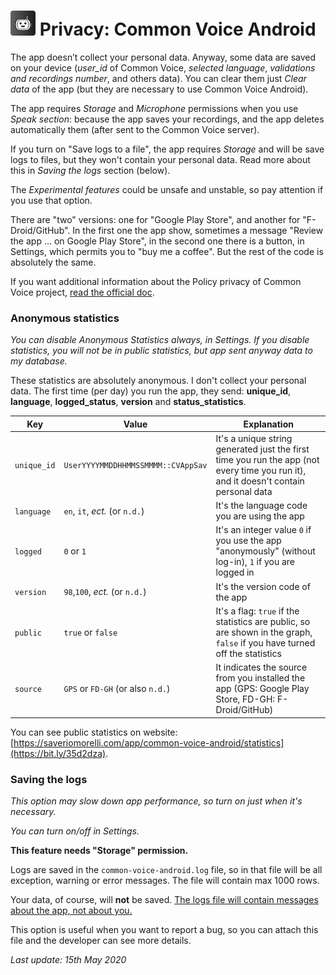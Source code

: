 

#  <img src="images/icon.png" width="40px" alt=""></img> Privacy: Common Voice Android

The app doesn’t collect your personal data. Anyway, some data are saved on your device (*user_id* of Common Voice, *selected language*, *validations and recordings number*, and others data). You can clear them just *Clear data* of the app (but they are necessary to use Common Voice Android).

The app requires *Storage* and *Microphone* permissions when you use *Speak section*: because the app saves your recordings, and the app deletes automatically them (after sent to the Common Voice server).

If you turn on "Save logs to a file", the app requires *Storage* and will be save logs to files, but they won't contain your personal data. Read more about this in *Saving the logs* section (below).

The *Experimental features* could be unsafe and unstable, so pay attention if you use that option.

There are "two" versions: one for "Google Play Store", and another for "F-Droid/GitHub". In the first one the app show, sometimes a message "Review the app ... on Google Play Store", in the second one there is a button, in Settings, which permits you to "buy me a coffee". But the rest of the code is absolutely the same.

If you want additional information about the Policy privacy of Common Voice project, [read the official doc](https://commonvoice.mozilla.org/en/privacy).

### Anonymous statistics

*You can disable Anonymous Statistics always, in Settings. If you disable statistics, you will not be in public statistics, but app sent anyway data to my database.*

These statistics are absolutely anonymous. I don't collect your personal data. The first time (per day) you run the app, they send: **unique_id**, **language**, **logged_status**, **version** and **status_statistics**.

| Key         | Value                              | Explanation                                                  |
| ----------- | ---------------------------------- | ------------------------------------------------------------ |
| `unique_id` | `UserYYYYMMDDHHMMSSMMMM::CVAppSav` | It's a unique string generated just the first time you run the app (not every time you run it), and it doesn't contain personal data |
| `language`  | `en`, `it`, _ect._ (or `n.d.`)     | It's the language code you are using the app                 |
| `logged`    | `0` or `1`                         | It's an integer value `0` if you use the app "anonymously" (without log-in), `1` if you are logged in |
| `version`   | `98`,`100`, *ect.* (or `n.d.`)     | It's the version code of the app                             |
| `public`    | `true` or `false`                  | It's a flag: `true` if the statistics are public, so are shown in the graph, `false` if you have turned off the statistics |
| `source`    | `GPS` or `FD-GH` (or also `n.d.`)  | It indicates the source from you installed the app (GPS: Google Play Store, FD-GH: F-Droid/GitHub) |

You can see public statistics on website: [https://saveriomorelli.com/app/common-voice-android/statistics](https://bit.ly/35d2dza).

### Saving the logs

*This option may slow down app performance, so turn on just when it's necessary.*

*You can turn on/off in Settings.*

**This feature needs "Storage" permission.**

Logs are saved in the `common-voice-android.log` file, so in that file will be all exception, warning or error messages. The file will contain max 1000 rows.

Your data, of course, will **not** be saved. <u>The logs file will contain messages about the app, not about you.</u>

This option is useful when you want to report a bug, so you can attach this file and the developer can see more details.



*Last update: 15th May 2020*